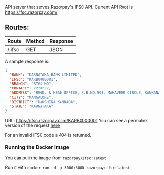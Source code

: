 API server that serves Razorpay's IFSC API.
Current API Root is <https://ifsc.razorpay.com/>

## Routes:

|Route|Method|Response|
|-----|------|--------|
|/:ifsc|GET|JSON|

A sample response is:

```json
{
  "BANK": "KARNATAKA BANK LIMITED",
  "IFSC": "KARB0000001",
  "BRANCH": "RTGS-HO",
  "CONTACT": 2228222,
  "ADDRESS": "REGD. & HEAD OFFICE, P.B.NO.599, MAHAVEER CIRCLE, KANKANADY, MANGALORE - 575002",
  "CITY": "MANGALORE",
  "DISTRICT": "DAKSHINA KANNADA",
  "STATE": "KARNATAKA"
}
```

URL: <https://ifsc.razorpay.com/KARB0000001>
You can see a permalink version of the request [here](http://hurl.eu/hurls/e1d4d8d04d804d72a7506009d19cab583b6549e6/192c7eda180f9537d47e0abe8f7b7c7fa4b419db)

For an invalid IFSC code a 404 is returned.

### Running the Docker Image

You can pull the image from `razorpay/ifsc:latest`

Run it with `docker run -d -p 3000:3000 razorpay:ifsc:latest`

